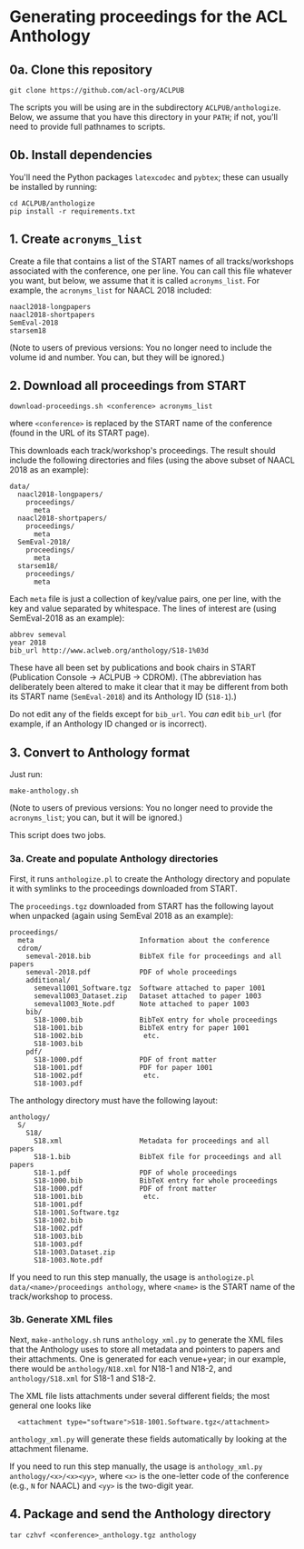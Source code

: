 # Generating proceedings for the ACL Anthology

## 0a. Clone this repository

```
git clone https://github.com/acl-org/ACLPUB
```

The scripts you will be using are in the subdirectory
`ACLPUB/anthologize`. Below, we assume that you have this directory in
your `PATH`; if not, you'll need to provide full pathnames to scripts.

## 0b. Install dependencies

You'll need the Python packages `latexcodec` and `pybtex`; these can
usually be installed by running:

```
cd ACLPUB/anthologize
pip install -r requirements.txt
```

## 1. Create `acronyms_list`

Create a file that contains a list of the START names of all
tracks/workshops associated with the conference, one per line. You can
call this file whatever you want, but below, we assume that it is
called `acronyms_list`. For example, the `acronyms_list` for NAACL
2018 included:

```
naacl2018-longpapers
naacl2018-shortpapers
SemEval-2018
starsem18
```

(Note to users of previous versions: You no longer need to include the
volume id and number. You can, but they will be ignored.)

## 2. Download all proceedings from START

```
download-proceedings.sh <conference> acronyms_list
```
where `<conference>` is replaced by the START name of the conference
(found in the URL of its START page).

This downloads each track/workshop's proceedings. The result should
include the following directories and files (using the above subset of
NAACL 2018 as an example):

```
data/
  naacl2018-longpapers/
    proceedings/
      meta
  naacl2018-shortpapers/
    proceedings/
      meta
  SemEval-2018/
    proceedings/
      meta
  starsem18/
    proceedings/
      meta
```

Each `meta` file is just a collection of key/value pairs, one per
line, with the key and value separated by whitespace. The lines of
interest are (using SemEval-2018 as an example):

```
abbrev semeval
year 2018
bib_url http://www.aclweb.org/anthology/S18-1%03d
```

These have all been set by publications and book chairs in START
(Publication Console -> ACLPUB -> CDROM). (The abbreviation has
deliberately been altered to make it clear that it may be different
from both its START name (`SemEval-2018`) and its Anthology ID
(`S18-1`).)

Do not edit any of the fields except for `bib_url`. You _can_ edit
`bib_url` (for example, if an Anthology ID changed or is incorrect).

## 3. Convert to Anthology format

Just run:
```
make-anthology.sh
```
(Note to users of previous versions: You no longer need to provide the
`acronyms_list`; you can, but it will be ignored.)

This script does two jobs.

### 3a. Create and populate Anthology directories

First, it runs `anthologize.pl` to create the Anthology directory and
populate it with symlinks to the proceedings downloaded from START.

The `proceedings.tgz` downloaded from START has the following layout
when unpacked (again using SemEval 2018 as an example):

```
proceedings/
  meta                          Information about the conference
  cdrom/
    semeval-2018.bib            BibTeX file for proceedings and all papers
    semeval-2018.pdf            PDF of whole proceedings
    additional/
      semeval1001_Software.tgz  Software attached to paper 1001
      semeval1003_Dataset.zip   Dataset attached to paper 1003
      semeval1003_Note.pdf      Note attached to paper 1003
    bib/
      S18-1000.bib              BibTeX entry for whole proceedings
      S18-1001.bib              BibTeX entry for paper 1001
      S18-1002.bib               etc.
      S18-1003.bib
    pdf/
      S18-1000.pdf              PDF of front matter
      S18-1001.pdf              PDF for paper 1001
      S18-1002.pdf               etc.
      S18-1003.pdf
```

The anthology directory must have the following layout:

```
anthology/
  S/
    S18/
      S18.xml                   Metadata for proceedings and all papers
      S18-1.bib                 BibTeX file for proceedings and all papers
      S18-1.pdf                 PDF of whole proceedings
      S18-1000.bib              BibTeX entry for whole proceedings
      S18-1000.pdf              PDF of front matter
      S18-1001.bib               etc.
      S18-1001.pdf
      S18-1001.Software.tgz
      S18-1002.bib
      S18-1002.pdf
      S18-1003.bib
      S18-1003.pdf
      S18-1003.Dataset.zip
      S18-1003.Note.pdf
```

If you need to run this step manually, the usage is `anthologize.pl
data/<name>/proceedings anthology`, where `<name>` is the START name
of the track/workshop to process.

### 3b. Generate XML files

Next, `make-anthology.sh` runs `anthology_xml.py` to generate the XML
files that the Anthology uses to store all metadata and pointers to
papers and their attachments. One is generated for each venue+year; in
our example, there would be `anthology/N18.xml` for N18-1 and N18-2,
and `anthology/S18.xml` for S18-1 and S18-2.

The XML file lists attachments under several different fields; the
most general one looks like

```
  <attachment type="software">S18-1001.Software.tgz</attachment>
```

`anthology_xml.py` will generate these fields automatically by
looking at the attachment filename.

If you need to run this step manually, the usage is `anthology_xml.py
anthology/<x>/<x><yy>`, where `<x>` is the one-letter code of the
conference (e.g., `N` for NAACL) and `<yy>` is the two-digit year.

## 4. Package and send the Anthology directory

```
tar czhvf <conference>_anthology.tgz anthology
```
